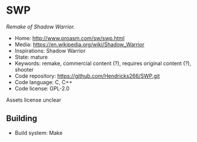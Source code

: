 # SWP

_Remake of Shadow Warrior._

- Home: http://www.proasm.com/sw/swp.html
- Media: https://en.wikipedia.org/wiki/Shadow_Warrior
- Inspirations: Shadow Warrior
- State: mature
- Keywords: remake, commercial content (?), requires original content (?), shooter
- Code repository: https://github.com/Hendricks266/SWP.git
- Code language: C, C++
- Code license: GPL-2.0

Assets license unclear

## Building

- Build system: Make
